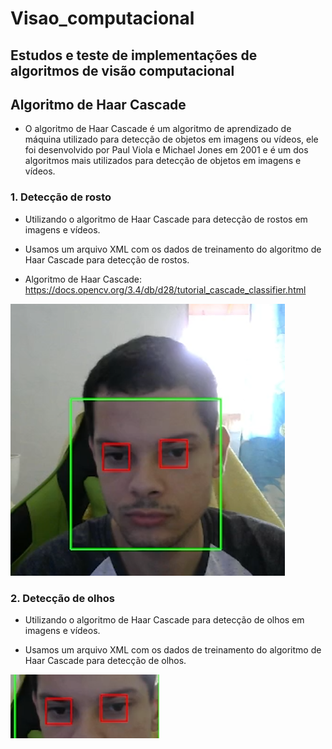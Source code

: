 # Visao_computacional

## Estudos e teste de implementações de algoritmos de visão computacional

## Algoritmo de Haar Cascade

- O algoritmo de Haar Cascade é um algoritmo de aprendizado de máquina utilizado para detecção de objetos em imagens ou vídeos, ele foi desenvolvido por Paul Viola e Michael Jones em 2001 e é um dos algoritmos mais utilizados para detecção de objetos em imagens e vídeos.

### 1. Detecção de rosto

- Utilizando o algoritmo de Haar Cascade para detecção de rostos em imagens e vídeos.

- Usamos um arquivo XML com os dados de treinamento do algoritmo de Haar Cascade para detecção de rostos.

- Algoritmo de Haar Cascade: https://docs.opencv.org/3.4/db/d28/tutorial_cascade_classifier.html

![Rosto](./image/face_green.png)

### 2. Detecção de olhos

- Utilizando o algoritmo de Haar Cascade para detecção de olhos em imagens e vídeos.

- Usamos um arquivo XML com os dados de treinamento do algoritmo de Haar Cascade para detecção de olhos.

![Olhos](./image/eyes_red.png)
